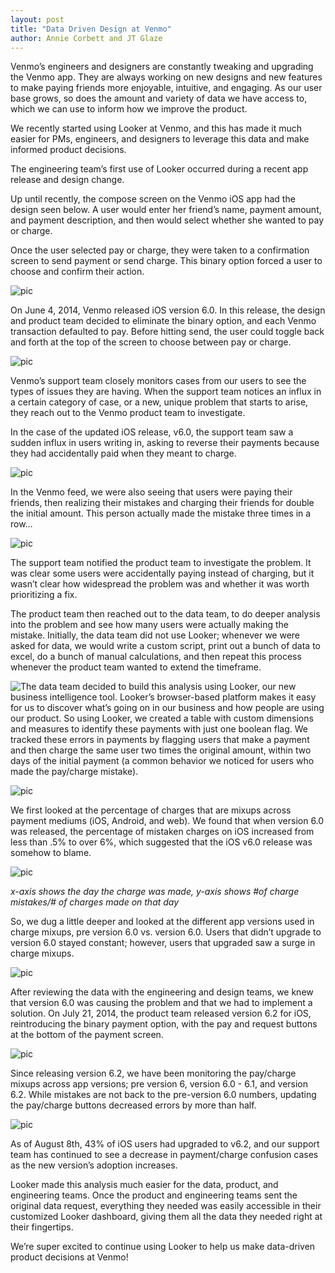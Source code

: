 ```yaml
---
layout: post
title: "Data Driven Design at Venmo"
author: Annie Corbett and JT Glaze
---
```


Venmo’s engineers and designers are constantly tweaking and upgrading the Venmo app. They are always working on new designs and new features to make paying friends more enjoyable, intuitive, and engaging. As our user base grows, so does the amount and variety of data we have access to, which we can use to inform how we improve the product.

We recently started using Looker at Venmo, and this has made it much easier for PMs, engineers, and designers to leverage this data and make informed product decisions.

The engineering team’s first use of Looker occurred during a recent app release and design change.

Up until recently, the compose screen on the Venmo iOS app had the design seen below. A user would enter her friend’s name, payment amount, and payment description, and then would select whether she wanted to pay or charge.

Once the user selected pay or charge, they were taken to a confirmation screen to send payment or send charge. This binary option forced a user to choose and confirm their action.

![pic](/images/looker/Image_1.png)

On June 4, 2014, Venmo released iOS version 6.0. In this release, the design and product team decided to eliminate the binary option, and each Venmo transaction defaulted to pay. Before hitting send, the user could toggle back and forth at the top of the screen to choose between pay or charge.

![pic](/images/looker/Image_2.png)

Venmo’s support team closely monitors cases from our users to see the types of issues they are having. When the support team notices an influx in a certain category of case, or a new, unique problem that starts to arise, they reach out to the Venmo product team to investigate.

In the case of the updated iOS release, v6.0, the support team saw a sudden influx in users writing in, asking to reverse their payments because they had accidentally paid when they meant to charge.

![pic](/images/looker/Image_3.png)

In the Venmo feed, we were also seeing that users were paying their friends, then realizing their mistakes and charging their friends for double the initial amount. This person actually made the mistake three times in a row…

![pic](/images/looker/Image_4.png)

The support team notified the product team to investigate the problem. It was clear some users were accidentally paying instead of charging, but it wasn’t clear how widespread the problem was and whether it was worth prioritizing a fix.

The product team then reached out to the data team, to do deeper analysis into the problem and see how many users were actually making the mistake. Initially, the data team did not use Looker; whenever we were asked for data, we would write a custom script, print out a bunch of data to excel, do a bunch of manual calculations, and then repeat this process whenever the product team wanted to extend the timeframe.

<img style="float: left" src="/images/looker/Image_5.png">The data team decided to build this analysis using Looker, our new business intelligence tool. Looker’s browser-based platform makes it easy for us to discover what’s going on in our business and how people are using our product. So using Looker, we created a table with custom dimensions and measures to identify these payments with just one boolean flag. We tracked these errors in payments by flagging users that make a payment and then charge the same user two times the original amount, within two days of the initial payment (a common behavior we noticed for users who made the pay/charge mistake).

![pic](/images/looker/Image_6.png)

We first looked at the percentage of charges that are mixups across payment mediums (iOS, Android, and web). We found that when version 6.0 was released, the percentage of mistaken charges on iOS increased from less than .5% to over 6%, which suggested that the iOS v6.0 release was somehow to blame.

![pic](/images/looker/Image_7.png)

*x-axis shows the day the charge was made, y-axis shows #of charge mistakes/# of charges made on that day*

So, we dug a little deeper and looked at the different app versions used in charge mixups, pre version 6.0 vs. version 6.0. Users that didn’t upgrade to version 6.0 stayed constant; however, users that upgraded saw a surge in charge mixups.

![pic](/images/looker/Image_8.png)

After reviewing the data with the engineering and design teams, we knew that version 6.0 was causing the problem and that we had to implement a solution. On July 21, 2014, the product team released version 6.2 for iOS, reintroducing the binary payment option, with the pay and request buttons at the bottom of the payment screen.

![pic](/images/looker/Image_9.png)

Since releasing version 6.2, we have been monitoring the pay/charge mixups across app versions; pre version 6, version 6.0 - 6.1, and version 6.2. While mistakes are not back to the pre-version 6.0 numbers, updating the pay/charge buttons decreased errors by more than half.

![pic](/images/looker/Image_10.png)

As of August 8th, 43% of iOS users had upgraded to v6.2, and our support team has continued to see a decrease in payment/charge confusion cases as the new version’s adoption increases.

Looker made this analysis much easier for the data, product, and engineering teams. Once the product and engineering teams sent the original data request, everything they needed was easily accessible in their customized Looker dashboard, giving them all the data they needed right at their fingertips.

We’re super excited to continue using Looker to help us make data-driven product decisions at Venmo!
